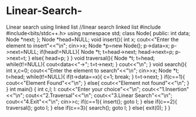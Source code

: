 # Linear-Search-
Linear search using linked list
//linear search linked list
#include <iostream>
#include<bits/stdc++.h>
using namespace std;
class Node{
    public:
    int data;
    Node *next;
};
Node *head=NULL;
void insert(){
    int x;
    cout<<"Enter the element to insert"<<"\n";
    cin>>x;
    Node *p=new Node();
    p->data=x;
    p->next=NULL;
    if(head!=NULL){
        Node *t;
        t=head->next;
        head->next=p;
        p->next=t;
    }
    else{
        head=p;
    }
}
void traversal(){
    Node *t;
    t=head;
    while(t!=NULL){
        cout<<t->data<<"->";
        t=t->next;
    }
    cout<<"\n";
}
void search(){
    int x,c=0;
    cout<<"Enter the element to search"<<"\n";
    cin>>x;
    Node *t;
    t=head;
    while(t!=NULL){
        if(t->data==x){
            c=1;
            break;
        }
        t=t->next;
    }
    if(c==1){
        cout<<"Element Found"<<"\n";
    }
    else{
        cout<<"Element not found"<<"\n";
    }
}
int main() {
    int c,l;
l:    cout<<"Enter your choice"<<"\n";
    cout<<"1.Insertion"<<"\n";
    cout<<"2.Traversal"<<"\n";
    cout<<"3.Linear Search"<<"\n";
    cout<<"4.Exit"<<"\n";
    cin>>c;
    if(c==1){
        insert();
        goto l;
    }
   else if(c==2){
       traversal();
       goto l;
   }
   else if(c==3){
       search();
       goto l;
   }
   else{
       exit(0);
   }
}
